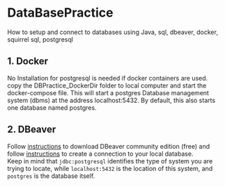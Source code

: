# DataBasePractice
How to setup and connect to databases using Java, sql, dbeaver, docker, squirrel sql, postgresql

## 1. Docker
No Installation for postgresql is needed if docker containers are used. </br>
copy the DBPractice_DockerDir folder to local computer and start the docker-compose file. This will start a postgres Database management system (dbms) at the address localhost:5432. By default, this also starts one database named postgres. </br> 

## 2. DBeaver
Follow [instructions](https://computingforgeeks.com/install-and-configure-dbeaver-on-ubuntu-debian/) to download DBeaver community edition (free) and follow [instructions](https://www.devart.com/odbc/postgresql/docs/dbeaver.htm) to create a connection to your local database. </br>
Keep in mind that `jdbc:postgresql` identifies the type of system you are trying to locate, while `localhost:5432` is the location of this system, and `postgres` is the database itself. </br>
